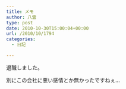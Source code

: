 ```yaml
---
title: メモ
author: 八雲
type: post
date: 2010-10-30T15:00:04+00:00
url: /2010/10/1794
categories:
  - 日記

---
```

退職しました。
  
別にこの会社に悪い感情とか無かったですねぇ…
